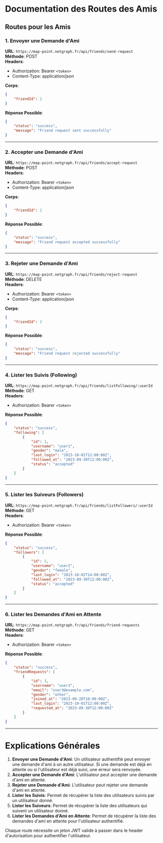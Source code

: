 # Documentation des Routes des Amis

## Routes pour les Amis

### 1. Envoyer une Demande d'Ami

**URL**: `https://map-point.netgraph.fr/api/friends/send-request`  
**Méthode**: POST  
**Headers**:  
- Authorization: Bearer `<token>`  
- Content-Type: application/json

**Corps**:

```json
{
    "friendId": 2
}
```

**Réponse Possible**:

```json
{
    "status": "success",
    "message": "Friend request sent successfully"
}
```

---

### 2. Accepter une Demande d'Ami

**URL**: `https://map-point.netgraph.fr/api/friends/accept-request`  
**Méthode**: POST  
**Headers**:  
- Authorization: Bearer `<token>`  
- Content-Type: application/json

**Corps**:

```json
{
    "friendId": 2
}
```

**Réponse Possible**:

```json
{
    "status": "success",
    "message": "Friend request accepted successfully"
}
```

---

### 3. Rejeter une Demande d'Ami

**URL**: `https://map-point.netgraph.fr/api/friends/reject-request`  
**Méthode**: DELETE  
**Headers**:  
- Authorization: Bearer `<token>`  
- Content-Type: application/json

**Corps**:

```json
{
    "friendId": 2
}
```

**Réponse Possible**:

```json
{
    "status": "success",
    "message": "Friend request rejected successfully"
}
```

---

### 4. Lister les Suivis (Following)

**URL**: `https://map-point.netgraph.fr/api/friends/listFollowing/:userId`  
**Méthode**: GET  
**Headers**:  
- Authorization: Bearer `<token>`

**Réponse Possible**:

```json
{
    "status": "success",
    "following": [
        {
            "id": 1,
            "username": "user1",
            "gender": "male",
            "last_login": "2023-10-01T12:00:00Z",
            "followed_at": "2023-09-30T12:00:00Z",
            "status": "accepted"
        }
    ]
}
```

---

### 5. Lister les Suiveurs (Followers)

**URL**: `https://map-point.netgraph.fr/api/friends/listFollowers/:userId`  
**Méthode**: GET  
**Headers**:  
- Authorization: Bearer `<token>`

**Réponse Possible**:

```json
{
    "status": "success",
    "followers": [
        {
            "id": 2,
            "username": "user2",
            "gender": "female",
            "last_login": "2023-10-02T14:00:00Z",
            "followed_at": "2023-09-30T12:00:00Z",
            "status": "accepted"
        }
    ]
}
```

---

### 6. Lister les Demandes d'Ami en Attente

**URL**: `https://map-point.netgraph.fr/api/friends/friend-requests`  
**Méthode**: GET  
**Headers**:  
- Authorization: Bearer `<token>`

**Réponse Possible**:

```json
{
    "status": "success",
    "friendRequests": [
        {
            "id": 3,
            "username": "user3",
            "email": "user3@example.com",
            "gender": "other",
            "joined_at": "2023-09-20T10:00:00Z",
            "last_login": "2023-10-01T12:00:00Z",
            "requested_at": "2023-09-30T12:00:00Z"
        }
    ]
}
```

---

# Explications Générales

1. **Envoyer une Demande d'Ami**: Un utilisateur authentifié peut envoyer une demande d'ami à un autre utilisateur. Si une demande est déjà en attente ou si l'utilisateur est déjà suivi, une erreur sera renvoyée.
2. **Accepter une Demande d'Ami**: L'utilisateur peut accepter une demande d'ami en attente.
3. **Rejeter une Demande d'Ami**: L'utilisateur peut rejeter une demande d'ami en attente.
4. **Lister les Suivis**: Permet de récupérer la liste des utilisateurs suivis par un utilisateur donné.
5. **Lister les Suiveurs**: Permet de récupérer la liste des utilisateurs qui suivent un utilisateur donné.
6. **Lister les Demandes d'Ami en Attente**: Permet de récupérer la liste des demandes d'ami en attente pour l'utilisateur authentifié.

Chaque route nécessite un jeton JWT valide à passer dans le header d'autorisation pour authentifier l'utilisateur.